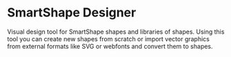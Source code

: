# SmartShape Designer
Visual design tool for SmartShape shapes and libraries of shapes. Using this tool you can create new shapes from scratch or import vector graphics from external formats like SVG or webfonts and convert them to shapes.
